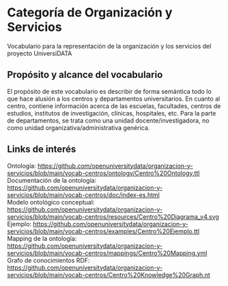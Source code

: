 # Categoría de Organización y Servicios
Vocabulario para la representación de la organización y los servicios del proyecto UniversiDATA

## Propósito y alcance del vocabulario
El propósito de este vocabulario es describir de forma semántica todo lo que hace alusión a los centros y departamentos universitarios. En cuanto al centro, contiene información acerca de las escuelas, facultades, centros de estudios, institutos de investigación, clínicas, hospitales, etc. Para la parte de departamentos, se trata como una unidad docente/investigadora, no como unidad organizativa/administrativa genérica.

## Links de interés
Ontología: https://github.com/openuniversitydata/organizacion-y-servicios/blob/main/vocab-centros/ontology/Centro%20Ontology.ttl <br>
Documentación de la ontología: https://github.com/openuniversitydata/organizacion-y-servicios/blob/main/vocab-centros/doc/index-es.html <br>
Modelo ontológico conceptual: https://github.com/openuniversitydata/organizacion-y-servicios/blob/main/vocab-centros/resources/Centro%20Diagrama_v4.svg <br>
Ejemplo: https://github.com/openuniversitydata/organizacion-y-servicios/blob/main/vocab-centros/examples/Centro%20Ejemplo.ttl <br>
Mapping de la ontología: https://github.com/openuniversitydata/organizacion-y-servicios/blob/main/vocab-centros/mappings/Centro%20Mapping.yml <br>
Grafo de conocimientos RDF: https://github.com/openuniversitydata/organizacion-y-servicios/blob/main/vocab-centros/Centro%20Knowledge%20Graph.nt <br>
